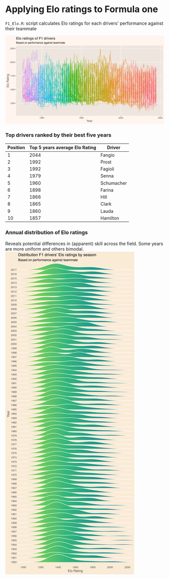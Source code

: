 # Applying Elo ratings to Formula one

`F1_Elo.R`: script calculates Elo ratings for each drivers' performance against their teammate

![](F1_Elo_rainbow.png)

### Top drivers ranked by their best five years
Position | Top 5 years average Elo Rating | Driver
------------ | ------------ |-------------
1 | 2044 | Fangio            
2 | 1992 | Prost             
3 | 1992 | Fagioli           
4 | 1979 | Senna             
5 | 1960 | Schumacher
6 | 1898 | Farina            
7 | 1866 | Hill              
8 | 1865 | Clark             
9 | 1860 | Lauda             
10 | 1857 | Hamilton


### Annual distribution of Elo ratings
Reveals potential differences in (apparent) skill across the field. Some years are more uniform and others bimodal.
![](F1_Elo_ridges.png)


